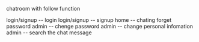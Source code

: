 chatroom with follow function

login/signup -- login
login/signup -- signup
home -- chating
forget password
admin -- chenge password
admin -- change personal infomation
admin -- search the chat message


